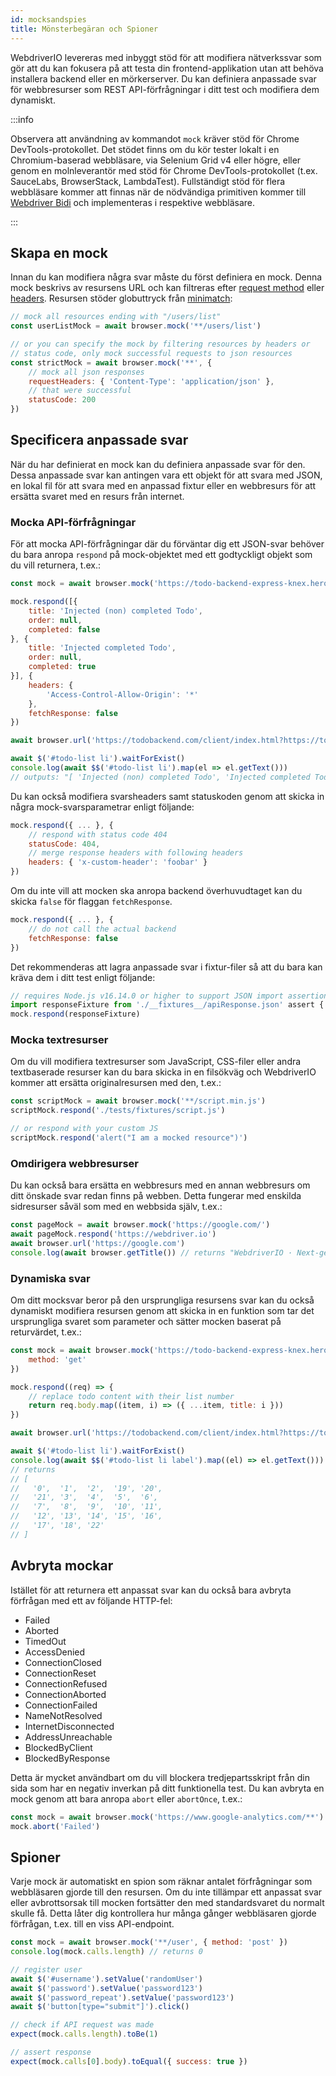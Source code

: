 ```yaml
---
id: mocksandspies
title: Mönsterbegäran och Spioner
---
```


WebdriverIO levereras med inbyggt stöd för att modifiera nätverkssvar som gör att du kan fokusera på att testa din frontend-applikation utan att behöva installera backend eller en mörkerserver. Du kan definiera anpassade svar för webbresurser som REST API-förfrågningar i ditt test och modifiera dem dynamiskt.

:::info

Observera att användning av kommandot `mock` kräver stöd för Chrome DevTools-protokollet. Det stödet finns om du kör tester lokalt i en Chromium-baserad webbläsare, via Selenium Grid v4 eller högre, eller genom en molnleverantör med stöd för Chrome DevTools-protokollet (t.ex. SauceLabs, BrowserStack, LambdaTest). Fullständigt stöd för flera webbläsare kommer att finnas när de nödvändiga primitiven kommer till [Webdriver Bidi](https://wpt.fyi/results/webdriver/tests/bidi/network?label=experimental&label=master&aligned) och implementeras i respektive webbläsare.

:::

## Skapa en mock

Innan du kan modifiera några svar måste du först definiera en mock. Denna mock beskrivs av resursens URL och kan filtreras efter [request method](https://developer.mozilla.org/en-US/docs/Web/HTTP/Methods) eller [headers](https://developer.mozilla.org/en-US/docs/Web/HTTP/Headers). Resursen stöder globuttryck från [minimatch](https://www.npmjs.com/package/minimatch):

```js
// mock all resources ending with "/users/list"
const userListMock = await browser.mock('**/users/list')

// or you can specify the mock by filtering resources by headers or
// status code, only mock successful requests to json resources
const strictMock = await browser.mock('**', {
    // mock all json responses
    requestHeaders: { 'Content-Type': 'application/json' },
    // that were successful
    statusCode: 200
})
```

## Specificera anpassade svar

När du har definierat en mock kan du definiera anpassade svar för den. Dessa anpassade svar kan antingen vara ett objekt för att svara med JSON, en lokal fil för att svara med en anpassad fixtur eller en webbresurs för att ersätta svaret med en resurs från internet.

### Mocka API-förfrågningar

För att mocka API-förfrågningar där du förväntar dig ett JSON-svar behöver du bara anropa `respond` på mock-objektet med ett godtyckligt objekt som du vill returnera, t.ex.:

```js
const mock = await browser.mock('https://todo-backend-express-knex.herokuapp.com/')

mock.respond([{
    title: 'Injected (non) completed Todo',
    order: null,
    completed: false
}, {
    title: 'Injected completed Todo',
    order: null,
    completed: true
}], {
    headers: {
        'Access-Control-Allow-Origin': '*'
    },
    fetchResponse: false
})

await browser.url('https://todobackend.com/client/index.html?https://todo-backend-express-knex.herokuapp.com/')

await $('#todo-list li').waitForExist()
console.log(await $$('#todo-list li').map(el => el.getText()))
// outputs: "[ 'Injected (non) completed Todo', 'Injected completed Todo' ]"
```

Du kan också modifiera svarsheaders samt statuskoden genom att skicka in några mock-svarsparametrar enligt följande:

```js
mock.respond({ ... }, {
    // respond with status code 404
    statusCode: 404,
    // merge response headers with following headers
    headers: { 'x-custom-header': 'foobar' }
})
```

Om du inte vill att mocken ska anropa backend överhuvudtaget kan du skicka `false` för flaggan `fetchResponse`.

```js
mock.respond({ ... }, {
    // do not call the actual backend
    fetchResponse: false
})
```

Det rekommenderas att lagra anpassade svar i fixtur-filer så att du bara kan kräva dem i ditt test enligt följande:

```js
// requires Node.js v16.14.0 or higher to support JSON import assertions
import responseFixture from './__fixtures__/apiResponse.json' assert { type: 'json' }
mock.respond(responseFixture)
```

### Mocka textresurser

Om du vill modifiera textresurser som JavaScript, CSS-filer eller andra textbaserade resurser kan du bara skicka in en filsökväg och WebdriverIO kommer att ersätta originalresursen med den, t.ex.:

```js
const scriptMock = await browser.mock('**/script.min.js')
scriptMock.respond('./tests/fixtures/script.js')

// or respond with your custom JS
scriptMock.respond('alert("I am a mocked resource")')
```

### Omdirigera webbresurser

Du kan också bara ersätta en webbresurs med en annan webbresurs om ditt önskade svar redan finns på webben. Detta fungerar med enskilda sidresurser såväl som med en webbsida själv, t.ex.:

```js
const pageMock = await browser.mock('https://google.com/')
await pageMock.respond('https://webdriver.io')
await browser.url('https://google.com')
console.log(await browser.getTitle()) // returns "WebdriverIO · Next-gen browser and mobile automation test framework for Node.js"
```

### Dynamiska svar

Om ditt mocksvar beror på den ursprungliga resursens svar kan du också dynamiskt modifiera resursen genom att skicka in en funktion som tar det ursprungliga svaret som parameter och sätter mocken baserat på returvärdet, t.ex.:

```js
const mock = await browser.mock('https://todo-backend-express-knex.herokuapp.com/', {
    method: 'get'
})

mock.respond((req) => {
    // replace todo content with their list number
    return req.body.map((item, i) => ({ ...item, title: i }))
})

await browser.url('https://todobackend.com/client/index.html?https://todo-backend-express-knex.herokuapp.com/')

await $('#todo-list li').waitForExist()
console.log(await $$('#todo-list li label').map((el) => el.getText()))
// returns
// [
//   '0',  '1',  '2',  '19', '20',
//   '21', '3',  '4',  '5',  '6',
//   '7',  '8',  '9',  '10', '11',
//   '12', '13', '14', '15', '16',
//   '17', '18', '22'
// ]
```

## Avbryta mockar

Istället för att returnera ett anpassat svar kan du också bara avbryta förfrågan med ett av följande HTTP-fel:

- Failed
- Aborted
- TimedOut
- AccessDenied
- ConnectionClosed
- ConnectionReset
- ConnectionRefused
- ConnectionAborted
- ConnectionFailed
- NameNotResolved
- InternetDisconnected
- AddressUnreachable
- BlockedByClient
- BlockedByResponse

Detta är mycket användbart om du vill blockera tredjepartsskript från din sida som har en negativ inverkan på ditt funktionella test. Du kan avbryta en mock genom att bara anropa `abort` eller `abortOnce`, t.ex.:

```js
const mock = await browser.mock('https://www.google-analytics.com/**')
mock.abort('Failed')
```

## Spioner

Varje mock är automatiskt en spion som räknar antalet förfrågningar som webbläsaren gjorde till den resursen. Om du inte tillämpar ett anpassat svar eller avbrottsorsak till mocken fortsätter den med standardsvaret du normalt skulle få. Detta låter dig kontrollera hur många gånger webbläsaren gjorde förfrågan, t.ex. till en viss API-endpoint.

```js
const mock = await browser.mock('**/user', { method: 'post' })
console.log(mock.calls.length) // returns 0

// register user
await $('#username').setValue('randomUser')
await $('password').setValue('password123')
await $('password_repeat').setValue('password123')
await $('button[type="submit"]').click()

// check if API request was made
expect(mock.calls.length).toBe(1)

// assert response
expect(mock.calls[0].body).toEqual({ success: true })
```